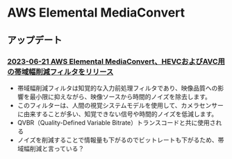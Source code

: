# AWS Elemental MediaConvert

## アップデート

### [2023-06-21 AWS Elemental MediaConvert、HEVCおよびAVC用の帯域幅削減フィルタをリリース](https://aws.amazon.com/jp/about-aws/whats-new/2023/06/aws-elemental-mediaconvert-bandwidth-reduction-filter-hevc-avc/)
- 帯域幅削減フィルタは知覚的な入力前処理フィルタであり、映像品質への影響を最小限に抑えながら、映像ソースから時間的ノイズを除去します。
- このフィルターは、人間の視覚システムモデルを使用して、カメラセンサーに由来することが多い、知覚できない信号や時間的ノイズを低減します。
- QVBR（Quality-Defined Variable Bitrate）トランスコードと共に使用される
- ノイズを削減することで情報量も下がるのでビットレートも下がるため、帯域幅削減と言っている？
